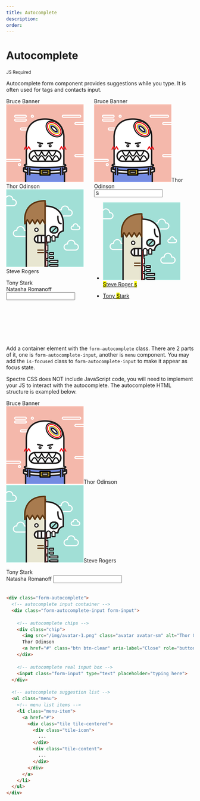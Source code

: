 ```yaml
---
title: Autocomplete
description:
order: 
---
```


# Autocomplete

<small class="label label-secondary">JS Required</small>

Autocomplete form component provides suggestions while you type. It is often used for tags and contacts input.

<ClientOnly>
<div class="vp-raw docs-demo columns" style="margin-bottom: 110px">
  <div class="column col-9 col-xs-12">
    <div class="form-group">
      <div class="form-autocomplete">
        <div class="form-autocomplete-input form-input"><span class="chip">Bruce Banner</span>
          <div class="chip"><img class="avatar avatar-sm" src="/img/avatar-1.png" alt="Avatar">Thor Odinson</div>
          <div class="chip"><img class="avatar avatar-sm" src="/img/avatar-4.png" alt="Avatar">Steve Rogers</div>
          <div class="chip">
            <figure class="avatar avatar-sm" data-initial="TS" style="background-color: #5755d9;"></figure>Tony Stark
          </div><span class="chip active">Natasha Romanoff</span>
          <input class="form-input" type="text" placeholder="">
        </div>
      </div>
    </div>
  </div>
  <div class="column col-9 col-xs-12">
    <div class="form-group">
      <div class="form-autocomplete">
        <div class="form-autocomplete-input form-input is-focused"><span class="chip">Bruce Banner<a class="btn btn-clear" href="#" aria-label="Close" role="button"></a></span><span class="chip"><img class="avatar avatar-sm" src="/img/avatar-1.png" alt="Thor Odinson">Thor Odinson<a class="btn btn-clear" href="#" aria-label="Close" role="button"></a></span>
          <div class="has-icon-left">
            <input class="form-input" type="text" placeholder="" value="S"><i class="form-icon loading"></i>
          </div>
        </div>
        <ul class="menu">
          <li class="menu-item"><a href="#autocomplete">
            <div class="tile tile-centered">
              <div class="tile-icon"><img class="avatar avatar-sm" src="/img/avatar-4.png" alt="Steve Rogers"></div>
              <div class="tile-content">
                <mark>S</mark>teve Roger
                <mark>s</mark>
              </div>
            </div></a></li>
          <li class="menu-item"><a href="#autocomplete">
            <div class="tile tile-centered">
              <div class="tile-icon">
                <figure class="avatar avatar-sm" data-initial="TS" style="background-color: #5755d9;"></figure>
              </div>
              <div class="tile-content">Tony
                <mark>S</mark>tark
              </div>
            </div></a></li>
        </ul>
      </div>
    </div>
  </div>
</div>
</ClientOnly>

Add a container element with the `form-autocomplete` class. There are 2 parts of it, one is `form-autocomplete-input`,
another is `menu` component. You may add the `is-focused` class to `form-autocomplete-input` to make it appear as focus
state.

Spectre CSS does NOT include JavaScript code, you will need to implement your JS to interact with the autocomplete. The
autocomplete HTML structure is exampled below.


<ClientOnly>
<div class="vp-raw docs-demo columns" data-allow-mismatch>
  <div class="column col-9 col-xs-12">
    <div class="form-group">
      <div class="form-autocomplete autocomplete-oneline">
        <div class="form-autocomplete-input form-input"><span class="chip">Bruce Banner</span>
          <div class="chip"><img class="avatar avatar-sm" src="/img/avatar-1.png" alt="Avatar">Thor Odinson</div>
          <div class="chip"><img class="avatar avatar-sm" src="/img/avatar-4.png" alt="Avatar">Steve Rogers</div>
          <div class="chip">
            <figure class="avatar avatar-sm" data-initial="TS" style="background-color: #5755d9;"></figure>Tony Stark
          </div><span class="chip active">Natasha Romanoff</span>
          <input class="form-input" type="text" placeholder="">
        </div>
      </div>
    </div>
  </div>
</div>
</ClientOnly>

```html

<div class="form-autocomplete">
  <!-- autocomplete input container -->
  <div class="form-autocomplete-input form-input">

    <!-- autocomplete chips -->
    <div class="chip">
      <img src="/img/avatar-1.png" class="avatar avatar-sm" alt="Thor Odinson">
      Thor Odinson
      <a href="#" class="btn btn-clear" aria-label="Close" role="button"></a>
    </div>

    <!-- autocomplete real input box -->
    <input class="form-input" type="text" placeholder="typing here">
  </div>

  <!-- autocomplete suggestion list -->
  <ul class="menu">
    <!-- menu list items -->
    <li class="menu-item">
      <a href="#">
        <div class="tile tile-centered">
          <div class="tile-icon">
            ...
          </div>
          <div class="tile-content">
            ...
          </div>
        </div>
      </a>
    </li>
  </ul>
</div>
```
